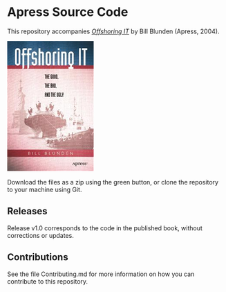 # Apress Source Code

This repository accompanies [*Offshoring IT*](http://www.apress.com/9781590593967) by Bill Blunden (Apress, 2004).

![Cover image](9781590593967.jpg)

Download the files as a zip using the green button, or clone the repository to your machine using Git.

## Releases

Release v1.0 corresponds to the code in the published book, without corrections or updates.

## Contributions

See the file Contributing.md for more information on how you can contribute to this repository.
